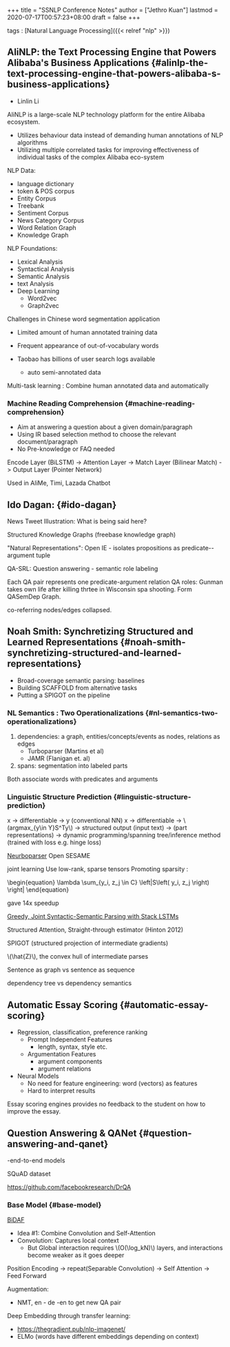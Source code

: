 +++
title = "SSNLP Conference Notes"
author = ["Jethro Kuan"]
lastmod = 2020-07-17T00:57:23+08:00
draft = false
+++

tags
: [Natural Language Processing]({{< relref "nlp" >}})

## AliNLP: the Text Processing Engine that Powers Alibaba's Business Applications {#alinlp-the-text-processing-engine-that-powers-alibaba-s-business-applications}

- Linlin Li

AliNLP is a large-scale NLP technology platform for the entire Alibaba
ecosystem.

- Utilizes behaviour data instead of demanding human annotations of
  NLP algorithms
- Utilizing multiple correlated tasks for improving effectiveness of
  individual tasks of the complex Alibaba eco-system

NLP Data:

- language dictionary
- token & POS corpus
- Entity Corpus
- Treebank
- Sentiment Corpus
- News Category Corpus
- Word Relation Graph
- Knowledge Graph

NLP Foundations:

- Lexical Analysis
- Syntactical Analysis
- Semantic Analysis
- text Analysis
- Deep Learning
  - Word2vec
  - Graph2vec

Challenges in Chinese word segmentation application

- Limited amount of human annotated training data
- Frequent appearance of out-of-vocabulary words

- Taobao has billions of user search logs available
  - auto semi-annotated data

Multi-task learning : Combine human annotated data and automatically

### Machine Reading Comprehension {#machine-reading-comprehension}

- Aim at answering a question about a given domain/paragraph
- Using IR based selection method to choose the relevant document/paragraph
- No Pre-knowledge or FAQ needed

Encode Layer (BiLSTM) -> Attention Layer -> Match Layer (Bilinear
Match) -> Output Layer (Pointer Network)

Used in AliMe, Timi, Lazada Chatbot

## Ido Dagan: {#ido-dagan}

News Tweet Illustration: What is being said here?

Structured Knowledge Graphs (freebase knowledge graph)

"Natural Representations": Open IE - isolates propositions as
predicate--argument tuple

QA-SRL: Question answering - semantic role labeling

Each QA pair represents one predicate-argument relation
QA roles: Gunman takes own life after killing thrtee in Wisconsin spa
shooting. Form QASemDep Graph.

co-referring nodes/edges collapsed.

## Noah Smith: Synchretizing Structured and Learned Representations {#noah-smith-synchretizing-structured-and-learned-representations}

- Broad-coverage semantic parsing: baselines
- Building SCAFFOLD from alternative tasks
- Putting a SPIGOT on the pipeline

### NL Semantics : Two Operationalizations {#nl-semantics-two-operationalizations}

1.  dependencies: a graph, entities/concepts/events as nodes,
    relations as edges
    - Turboparser (Martins et al)
    - JAMR (Flanigan et. al)
2.  spans: segmentation into labeled parts

Both associate words with predicates and arguments

### Linguistic Structure Prediction {#linguistic-structure-prediction}

x -> differentiable -> y (conventional NN)
x -> differentiable -> \\(argmax\_{y\in Y}S^Ty\\) -> structured output
(input text) -> (part representations) -> dynamic programming/spanning
tree/inference method (trained with loss e.g. hinge loss)

[Neurboparser](https://github.com/Noahs-ARK/NeurboParser)
Open SESAME

joint learning
Use low-rank, sparse tensors
Promoting sparsity :

\begin{equation}
\lambda \sum\_{y_i, z_j \in C} \left|S\left( y_i, z_j \right) \right|
\end{equation}

gave 14x speedup

[Greedy, Joint Syntactic-Semantic Parsing with Stack LSTMs](https://arxiv.org/abs/1606.08954)

Structured Attention, Straight-through estimator (Hinton 2012)

SPIGOT (structured projection of intermediate gradients)

\\(\hat{Z}\\), the convex hull of intermediate parses

Sentence as graph vs sentence as sequence

dependency tree vs dependency semantics

## Automatic Essay Scoring {#automatic-essay-scoring}

- Regression, classification, preference ranking
  - Prompt Independent Features
    - length, syntax, style etc.
  - Argumentation Features
    - argument components
    - argument relations
- Neural Models
  - No need for feature engineering: word (vectors) as features
  - Hard to interpret results

Essay scoring engines provides no feedback to the student on how to
improve the essay.

## Question Answering & QANet {#question-answering-and-qanet}

-end-to-end models

SQuAD dataset

<https://github.com/facebookresearch/DrQA>

### Base Model {#base-model}

[BiDAF](https://allenai.github.io/bi-att-flow/)

- Idea #1: Combine Convolution and Self-Attention
- Convolution: Captures local context
  - But Global interaction requires \\(O(\log_kN)\\) layers, and
    interactions become weaker as it goes deeper

Position Encoding -> repeat(Separable Convolution) -> Self Attention
-> Feed Forward

Augmentation:

- NMT, en - de -en to get new QA pair

Deep Embedding through transfer learning:

- <https://thegradient.pub/nlp-imagenet/>
- ELMo (words have different embeddings depending on context)
